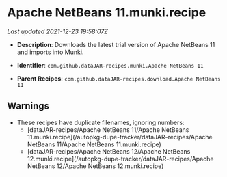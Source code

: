 # Apache NetBeans 11.munki.recipe

_Last updated 2021-12-23 19:58:07Z_

- **Description**: Downloads the latest trial version of Apache NetBeans 11 and imports into Munki.

- **Identifier**: `com.github.dataJAR-recipes.munki.Apache NetBeans 11`

- **Parent Recipes**: `com.github.dataJAR-recipes.download.Apache NetBeans 11`

## Warnings

- These recipes have duplicate filenames, ignoring numbers:
    - [dataJAR-recipes/Apache NetBeans 11/Apache NetBeans 11.munki.recipe](/autopkg-dupe-tracker/dataJAR-recipes/Apache NetBeans 11/Apache NetBeans 11.munki.recipe)
    - [dataJAR-recipes/Apache NetBeans 12/Apache NetBeans 12.munki.recipe](/autopkg-dupe-tracker/dataJAR-recipes/Apache NetBeans 12/Apache NetBeans 12.munki.recipe)
